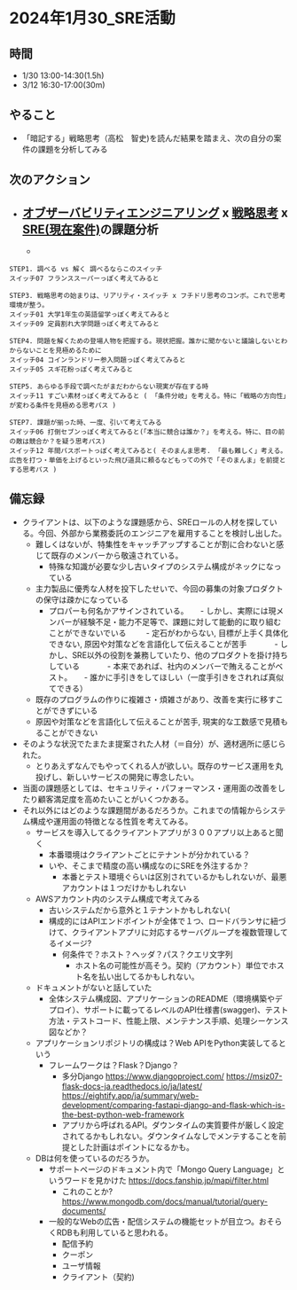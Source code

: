 # 2024年1月30_SRE活動

## 時間

- 1/30 13:00-14:30(1.5h)
- 3/12 16:30-17:00(30m)

## やること

- 「暗記する」戦略思考（高松　智史)を読んだ結果を踏まえ、次の自分の案件の課題を分析してみる

## 次のアクション

- [オブザーバビリティエンジニアリング](https://github.com/Eigo-Mt-Fuji/portfolio-2024/blob/main/docs/2024%E5%B9%B43%E6%9C%8810%E6%97%A5_SRE%E6%B4%BB%E5%8B%95_%20%E3%82%AA%E3%83%96%E3%82%B6%E3%83%BC%E3%83%90%E3%83%93%E3%83%AA%E3%83%86%E3%82%A3%E3%82%A8%E3%83%B3%E3%82%B8%E3%83%8B%E3%82%A2%E3%83%AA%E3%83%B3%E3%82%B0%E3%81%AE%E7%9B%AE%E6%AC%A1%E3%83%81%E3%82%A7%E3%83%83%E3%82%AF.md) x [戦略思考](https://github.com/Eigo-Mt-Fuji/portfolio-2024/blob/main/docs/%E8%81%B7%E8%83%BD%E9%96%8B%E7%99%BA/2024%E5%B9%B42%E6%9C%8812%E6%97%A5_%E6%88%A6%E7%95%A5%E6%80%9D%E8%80%83.md) x [SRE(現在案件)](https://github.com/Eigo-Mt-Fuji/portfolio-2024/blob/main/docs/2024%E5%B9%B41%E6%9C%8804%E6%97%A5_SRE%E6%B4%BB%E5%8B%95.md)の課題分析
  - 
  - 
```
STEP1. 調べる vs 解く 調べるならこのスイッチ
スイッチ07 フランススーパーっぽく考えてみると

STEP3. 戦略思考の始まりは、リアリティ・スイッチ x フチドリ思考のコンボ。これで思考環境が整う。
スイッチ01 大学1年生の英語留学っぽく考えてみると
スイッチ09 定員割れ大学問題っぽく考えてみると

STEP4. 問題を解くための登場人物を把握する。現状把握。誰かに聞かないと議論しないとわからないことを見極めるために
スイッチ04 コインランドリー参入問題っぽく考えてみると
スイッチ05 スギ花粉っぽく考えてみると

STEP5. あらゆる手段で調べたがまだわからない現実が存在する時
スイッチ11 すごい素材っぽく考えてみると ( 「条件分岐」を考える。特に「戦略の方向性」が変わる条件を見極める思考パス )

STEP7. 課題が揃った時、一度、引いて考えてみる
スイッチ06 打倒セブンっぽく考えてみると(「本当に競合は誰か？」を考える。特に、目の前の敵は競合か？を疑う思考パス)
スイッチ12 年間パスポートっぽく考えてみると( そのまんま思考. 「最も難しく」考える。広告を打つ・単価を上げるといった飛び道具に頼るなどもっての外で「そのまんま」を前提とする思考パス )
```

## 備忘録

- クライアントは、以下のような課題感から、SREロールの人材を探している。今回、外部から業務委託のエンジニアを雇用することを検討し出した。
  - 難しくはないが、特集性をキャッチアップすることが割に合わないと感じて既存のメンバーから敬遠されている。
    - 特殊な知識が必要な少し古いタイプのシステム構成がネックになっている
  - 主力製品に優秀な人材を投下したせいで、今回の募集の対象プロダクトの保守は疎かになっている
    - プロパーも何名かアサインされている。
    　  - しかし、実際には現メンバーが経験不足・能力不足等で、課題に対して能動的に取り組むことができないでいる
    　　    - 定石がわからない, 目標が上手く具体化できない, 原因や対策などを言語化して伝えることが苦手
　　　 - しかし、SRE以外の役割を兼務していたり、他のプロダクトを掛け持ちしている
　　　 - 本来であれば、社内のメンバーで賄えることがベスト。
　    - 誰かに手引きをしてほしい（一度手引きをされれば真似てできる）
   - 既存のプログラムの作りに複雑さ・煩雑さがあり、改善を実行に移すことができずにいる
    - 原因や対策などを言語化して伝えることが苦手, 現実的な工数感で見積もることができない
- そのような状況でたまたま提案された人材（＝自分）が、適材適所に感じられた。
   - とりあえずなんでもやってくれる人が欲しい。既存のサービス運用を丸投げし、新しいサービスの開発に専念したい。
- 当面の課題感としては、セキュリティ・パフォーマンス・運用面の改善をしたり顧客満足度を高めたいことがいくつかある。
- それ以外にはどのような課題間があるだろうか。これまでの情報からシステム構成や運用面の特徴となる性質を考えてみる。
  - サービスを導入してるクライアントアプリが３００アプリ以上あると聞く
    - 本番環境はクライアントごとにテナントが分かれている？
    - いや、そこまで精度の高い構成なのにSREを外注するか？
      - 本番とテスト環境ぐらいは区別されているかもしれないが、最悪アカウントは１つだけかもしれない
  - AWSアカウント内のシステム構成で考えてみる
    - 古いシステムだから意外と１テナントかもしれない(
    - 構成的にはAPIエンドポイントが全体で１つ、ロードバランサに紐づけて、クライアントアプリに対応するサーバグループを複数管理してるイメージ?
      - 何条件で？ホスト？ヘッダ？パス？クエリ文字列
        - ホスト名の可能性が高そう。契約（アカウント）単位でホスト名を払い出してるかもしれない。
  - ドキュメントがないと話していた
    - 全体システム構成図、アプリケーションのREADME（環境構築やデプロイ）、サポートに載ってるレベルのAPI仕様書(swagger)、テスト方法・テストコード、性能上限、メンテナンス手順、処理シーケンス図などか？
  - アプリケーションリポジトリの構成は？Web APIをPython実装してるという
    - フレームワークは？Flask？Django？
      - 多分Django https://www.djangoproject.com/ https://msiz07-flask-docs-ja.readthedocs.io/ja/latest/ https://eightify.app/ja/summary/web-development/comparing-fastapi-django-and-flask-which-is-the-best-python-web-framework
      - アプリから呼ばれるAPI。ダウンタイムの実質要件が厳しく設定されてるかもしれない。ダウンタイムなしでメンテすることを前提とした計画はポイントになるかも。
  - DBは何を使っているのだろうか。
    - サポートページのドキュメント内で「Mongo Query Language」というワードを見かけた https://docs.fanship.jp/mapi/filter.html
      - これのことか? https://www.mongodb.com/docs/manual/tutorial/query-documents/
    - 一般的なWebの広告・配信システムの機能セットが目立つ。おそらくRDBも利用していると思われる。
      - 配信予約
      - クーポン
      - ユーザ情報
      - クライアント（契約)



